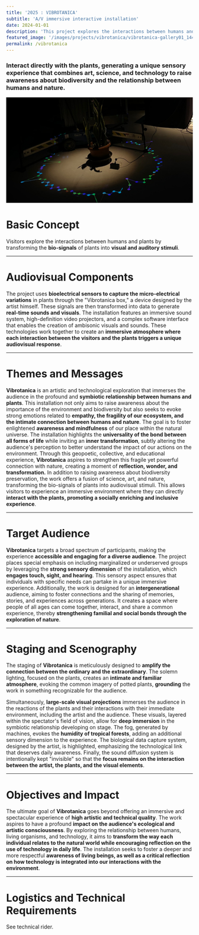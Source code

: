 ```yaml
---
title: '2025 : VIBROTANICA'
subtitle: 'A/V immersive interactive installation'
date: 2024-01-01
description: 'This project explores the interactions between humans and plants by transforming the bio-signals of plants into visual and auditory stimuli. Visitors interact directly with the plants, generating a unique sensory experience that combines art, science, and technology to raise awareness about biodiversity and the relationship between humans and nature'
featured_image: '/images/projects/vibrotanica/vibrotanica-gallery01_1440w.jpg"'
permalink: /vibrotanica
---
```


### Interact directly with the plants, generating a unique sensory experience that combines art, science, and technology to raise awareness about biodiversity and the relationship between humans and nature.

<!-- #TODO add relevant buttons later
<a href="http://mahonylab.org/" class="button button--small">Link to Research Lab</a>
<a href="https://www.synapse.org/#!Synapse:syn17083203/wiki/587192" class="button button-small">Link to Project Wiki</a>
-->
<!-- #TODO add relevant pictures later -->
<div class="gallery" data-columns="1">
	<img src="/images/projects/vibrotanica/vibrotanica-gallery01_1440w.jpg">
</div>


# Basic Concept

<!-- #TODO add picture
<img src="/images/proj/encode_imputation/ecos_logo.png" alt="drawing" width="300"/>
-->

Visitors explore the interactions between humans and plants by transforming the **bio-signals** of plants into **visual and auditory stimuli**.

------------

# Audiovisual Components
The project uses **bioelectrical sensors to capture the micro-electrical variations** in plants through the "Vibrotanica box," a device designed by the artist himself. These signals are then transformed into data to generate **real-time sounds and visuals**. The installation features an immersive sound system, high-definition video projectors, and a complex software interface that enables the creation of ambisonic visuals and sounds. These technologies work together to create an **immersive atmosphere where each interaction between the visitors and the plants triggers a unique audiovisual response**.

------------

# Themes and Messages
**Vibrotanica** is an artistic and technological exploration that immerses the audience in the profound and **symbiotic relationship between humans and plants**. This installation not only aims to raise awareness about the importance of the environment and biodiversity but also seeks to evoke strong emotions related to **empathy, the fragility of our ecosystem, and the intimate connection between humans and nature**.
The goal is to foster enlightened **awareness and mindfulness** of our place within the natural universe. The installation highlights the **universality of the bond between all forms of life** while inviting an **inner transformation**, subtly altering the audience's perception to better understand the impact of our actions on the environment. Through this geopoetic, collective, and educational experience, **Vibrotanica** aspires to strengthen this fragile yet powerful connection with nature, creating a moment of **reflection, wonder, and transformation.**
In addition to raising awareness about biodiversity preservation, the work offers a fusion of science, art, and nature, transforming the bio-signals of plants into audiovisual stimuli. This allows visitors to experience an immersive environment where they can directly **interact with the plants, promoting a socially enriching and inclusive experience**.

------------

# Target Audience
**Vibrotanica** targets a broad spectrum of participants, making the experience **accessible and engaging for a diverse audience**. The project places special emphasis on including marginalized or underserved groups by leveraging the **strong sensory dimension** of the installation, which **engages touch, sight, and hearing**. This sensory aspect ensures that individuals with specific needs can partake in a unique immersive experience.
Additionally, the work is designed for an **intergenerational** audience, aiming to foster connections and the sharing of memories, stories, and experiences across generations. It creates a space where people of all ages can come together, interact, and share a common experience, thereby **strengthening familial and social bonds through the exploration of nature**.

------------

# Staging and Scenography
The staging of **Vibrotanica** is meticulously designed to **amplify the connection between the ordinary and the extraordinary**. The solemn lighting, focused on the plants, creates an **intimate and familiar atmosphere**, evoking the common imagery of potted plants, **grounding** the work in something recognizable for the audience.

Simultaneously, **large-scale visual projections** immerses the audience in the reactions of the plants and their interactions with their immediate environment, including the artist and the audience. These visuals, layered within the spectator's field of vision, allow for **deep immersion** in the symbiotic relationship developing on stage.
The fog, generated by machines, evokes the **humidity of tropical forests**, adding an additional sensory dimension to the experience. The biological data capture system, designed by the artist, is highlighted, emphasizing the technological link that deserves daily awareness. Finally, the sound diffusion system is intentionally kept "invisible" so that the **focus remains on the interaction between the artist, the plants, and the visual elements**.

------------

# Objectives and Impact
The ultimate goal of **Vibrotanica** goes beyond offering an immersive and spectacular experience of **high artistic and technical quality**. The work aspires to have a profound **impact on the audience's ecological and artistic consciousness**. By exploring the relationship between humans, living organisms, and technology, it aims to **transform the way each individual relates to the natural world while encouraging reflection on the use of technology in daily life**. The installation seeks to foster a deeper and more respectful **awareness of living beings, as well as a critical reflection on how technology is integrated into our interactions with the environment**.

------------

# Logistics and Technical Requirements
<!-- #TODO --> See technical rider.
